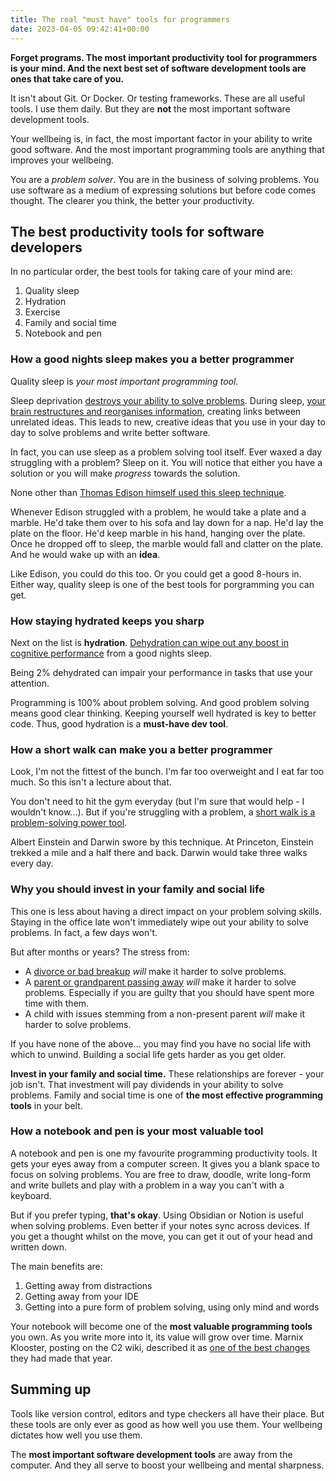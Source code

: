 ```yaml
---
title: The real "must have" tools for programmers
date: 2023-04-05 09:42:41+00:00
---
```


**Forget programs. The most important productivity tool for programmers is your
mind. And the next best set of software development tools are ones that take care
of you.**

It isn't about Git. Or Docker. Or testing frameworks. These are all useful tools. I use them daily. But they are **not** the most important software development tools.

Your wellbeing is, in fact, the most important factor in your ability to write good software. And the most important programming tools are anything that improves your wellbeing.

You are a _problem solver_. You are in the business of solving problems. You use software as a medium of expressing solutions but before code comes thought. The clearer you think, the better your productivity.

## The **best** productivity tools for software developers

In no particular order, the best tools for taking care of your mind are:

1. Quality sleep
2. Hydration
3. Exercise
4. Family and social time
5. Notebook and pen

### How a good nights sleep makes you a better programmer

Quality sleep is _your most important programming tool_.

Sleep deprivation [destroys your ability to solve problems](https://www.ncbi.nlm.nih.gov/pmc/articles/PMC2656292/). During sleep, [your brain restructures and reorganises information](https://pubmed.ncbi.nlm.nih.gov/19506253/), creating links between unrelated ideas. This leads to new, creative ideas that you use in your day to day to solve problems and write better software.

In fact, you can use sleep as a problem solving tool itself. Ever waxed a day struggling with a problem? Sleep on it. You will notice that either you have a solution or you will make _progress_ towards the solution.

None other than [Thomas Edison himself used this sleep technique](https://www.scientificamerican.com/article/thomas-edisons-naps-inspire-a-way-to-spark-your-own-creativity/).

Whenever Edison struggled with a problem, he would take a plate and a marble. He'd take them over to his sofa and lay down for a nap. He'd lay the plate on the floor. He'd keep marble in his hand, hanging over the plate. Once he dropped off to sleep, the marble would fall and clatter on the plate. And he would wake up with an **idea**.

Like Edison, you could do this too. Or you could get a good 8-hours in. Either way, quality sleep is one of the best tools for porgramming you can get.

### How staying hydrated keeps you sharp

Next on the list is **hydration**. [Dehydration can wipe out any boost in cognitive performance](https://motamem.org/wp-content/uploads/2020/07/Water-Cognitive-Performance.pdf) from a good nights sleep.

Being 2% dehydrated can impair your performance in tasks that use your attention.

Programming is 100% about problem solving. And good problem solving means good clear thinking. Keeping yourself well hydrated is key to better code. Thus, good hydration is a **must-have dev tool**.

### How a short walk can make you a better programmer

Look, I'm not the fittest of the bunch. I'm far too overweight and I eat far too much. So this isn't a lecture about that.

You don't need to hit the gym everyday (but I'm sure that would help - I wouldn't know...). But if you're struggling with a problem, a [short walk is a problem-solving power tool](https://psycnet.apa.org/record/2014-14435-001).

Albert Einstein and Darwin swore by this technique. At Princeton, Einstein trekked a mile and a half there and back. Darwin would take three walks every day.

### Why you should invest in your family and social life

This one is less about having a direct impact on your problem solving skills. Staying in the office late won't immediately wipe out your ability to solve problems. In fact, a few days won't.

But after months or years? The stress from:

- A [divorce or bad breakup](https://www.hrzone.com/perform/people/wellbeing-at-work-the-hidden-cost-of-divorce-and-separation-to-business) _will_ make it harder to solve problems.
- A [parent or grandparent passing away](https://www.mariecurie.org.uk/help/support/bereaved-family-friends/work/employee-resources/how-grief-affects-work) _will_ make it harder to solve problems. Especially if you are guilty that you should have spent more time with them.
- A child with issues stemming from a non-present parent _will_ make it harder to solve problems.

If you have none of the above... you may find you have no social life with which to unwind. Building a social life gets harder as you get older.

**Invest in your family and social time.** These relationships are forever - your job isn't. That investment will pay dividends in your ability to solve problems. Family and social time is one of **the most effective programming tools** in your belt.

### How a notebook and pen is your most valuable tool

A notebook and pen is one my favourite programming productivity tools. It gets your eyes away from a computer screen. It gives you a blank space to focus on solving problems. You are free to draw, doodle, write long-form and write bullets and play with a problem in a way you can't with a keyboard.

But if you prefer typing, **that's okay**. Using Obsidian or Notion is useful when solving problems. Even better if your notes sync across devices. If you get a thought whilst on the move, you can get it out of your head and written down.

The main benefits are:

1. Getting away from distractions
2. Getting away from your IDE
3. Getting into a pure form of problem solving, using only mind and words

Your notebook will become one of the **most valuable programming tools** you own. As you write more into it, its value will grow over time. Marnix Klooster, posting on the C2 wiki, described it as [one of the best changes](https://wiki.c2.com/?ProgrammersNotebook) they had made that year.

## Summing up

Tools like version control, editors and type checkers all have their place. But these tools are only ever as good as how well you use them. Your wellbeing dictates how well you use them.

The **most important software development tools** are away from the computer. And they all serve to boost your wellbeing and mental sharpness.


